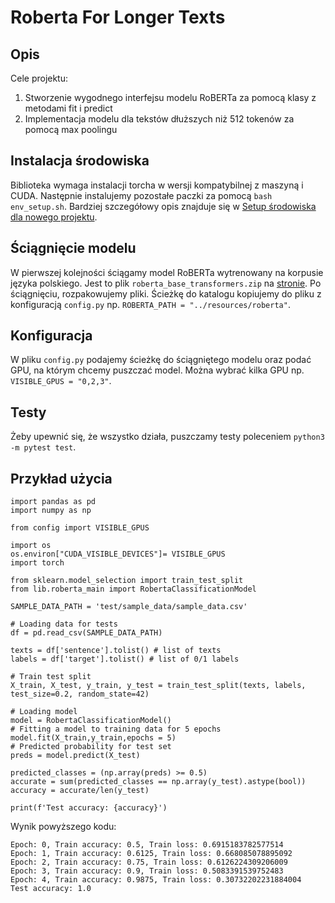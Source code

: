 # Roberta For Longer Texts

## Opis

Cele projektu:

1. Stworzenie wygodnego interfejsu modelu RoBERTa za pomocą klasy z metodami fit i predict
2. Implementacja modelu dla tekstów dłuższych niż 512 tokenów za pomocą max poolingu

## Instalacja środowiska
Biblioteka wymaga instalacji torcha w wersji kompatybilnej z maszyną i CUDA. Następnie instalujemy pozostałe paczki za pomocą ```bash env_setup.sh```. Bardziej szczegółowy opis znajduje się w [Setup środowiska dla nowego projektu](docs/setup_env.md).

## Ściągnięcie modelu
W pierwszej kolejności ściągamy model RoBERTa wytrenowany na korpusie języka polskiego. Jest to plik ```roberta_base_transformers.zip``` na  [stronie](https://github.com/sdadas/polish-roberta/releases). Po ściągnięciu, rozpakowujemy pliki. Ścieżkę do katalogu kopiujemy do pliku z konfiguracją ```config.py``` np. ```ROBERTA_PATH = "../resources/roberta"```.

## Konfiguracja
W pliku ```config.py``` podajemy ścieżkę do ściągniętego modelu oraz podać GPU, na którym chcemy puszczać model. Można wybrać kilka GPU np. ```VISIBLE_GPUS = "0,2,3"```.

## Testy
Żeby upewnić się, że wszystko działa, puszczamy testy poleceniem ```python3 -m pytest test```.

## Przykład użycia

```
import pandas as pd
import numpy as np

from config import VISIBLE_GPUS

import os
os.environ["CUDA_VISIBLE_DEVICES"]= VISIBLE_GPUS
import torch

from sklearn.model_selection import train_test_split
from lib.roberta_main import RobertaClassificationModel

SAMPLE_DATA_PATH = 'test/sample_data/sample_data.csv'

# Loading data for tests
df = pd.read_csv(SAMPLE_DATA_PATH)

texts = df['sentence'].tolist() # list of texts
labels = df['target'].tolist() # list of 0/1 labels

# Train test split
X_train, X_test, y_train, y_test = train_test_split(texts, labels, test_size=0.2, random_state=42)

# Loading model
model = RobertaClassificationModel()
# Fitting a model to training data for 5 epochs
model.fit(X_train,y_train,epochs = 5)
# Predicted probability for test set
preds = model.predict(X_test)

predicted_classes = (np.array(preds) >= 0.5)
accurate = sum(predicted_classes == np.array(y_test).astype(bool))
accuracy = accurate/len(y_test)

print(f'Test accuracy: {accuracy}')
```

 Wynik powyższego kodu:
 ```
Epoch: 0, Train accuracy: 0.5, Train loss: 0.6915183782577514
Epoch: 1, Train accuracy: 0.6125, Train loss: 0.668085078895092
Epoch: 2, Train accuracy: 0.75, Train loss: 0.6126224309206009
Epoch: 3, Train accuracy: 0.9, Train loss: 0.5083391539752483
Epoch: 4, Train accuracy: 0.9875, Train loss: 0.30732202231884004
Test accuracy: 1.0
 ```
